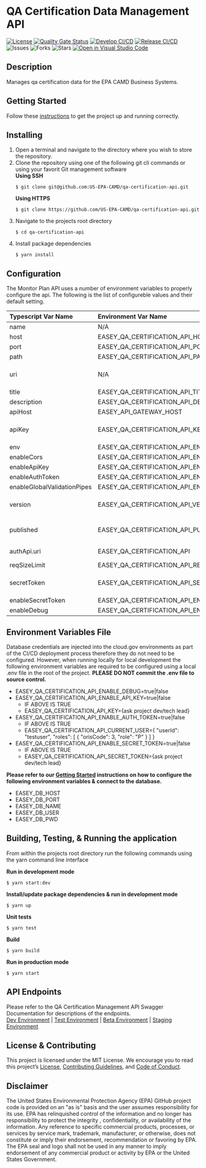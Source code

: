 # QA Certification Data Management API

[![License](https://img.shields.io/github/license/US-EPA-CAMD/easey-qa-certification-api)](https://github.com/US-EPA-CAMD/easey-qa-certification-api/blob/develop/LICENSE)
[![Quality Gate Status](https://sonarcloud.io/api/project_badges/measure?project=US-EPA-CAMD_easey-qa-certification-api&metric=alert_status)](https://sonarcloud.io/dashboard?id=US-EPA-CAMD_easey-qa-certification-api)
[![Develop CI/CD](https://github.com/US-EPA-CAMD/easey-qa-certification-api/workflows/Develop%20Branch%20Workflow/badge.svg)](https://github.com/US-EPA-CAMD/easey-qa-certification-api/actions)
[![Release CI/CD](https://github.com/US-EPA-CAMD/easey-qa-certification-api/workflows/Release%20Branch%20Workflow/badge.svg)](https://github.com/US-EPA-CAMD/easey-qa-certification-api/actions)
![Issues](https://img.shields.io/github/issues/US-EPA-CAMD/easey-qa-certification-api)
![Forks](https://img.shields.io/github/forks/US-EPA-CAMD/easey-qa-certification-api)
![Stars](https://img.shields.io/github/stars/US-EPA-CAMD/easey-qa-certification-api)
[![Open in Visual Studio Code](https://open.vscode.dev/badges/open-in-vscode.svg)](https://open.vscode.dev/US-EPA-CAMD/easey-qa-certification-api)

## Description
Manages qa certification data for the EPA CAMD Business Systems.

## Getting Started
Follow these [instructions](https://github.com/US-EPA-CAMD/devops/blob/master/GETTING-STARTED.md) to get the project up and running correctly.

## Installing
1. Open a terminal and navigate to the directory where you wish to store the repository.
2. Clone the repository using one of the following git cli commands or using your favorit Git management software<br>
    **Using SSH**
    ```
    $ git clone git@github.com:US-EPA-CAMD/qa-certification-api.git
    ```
    **Using HTTPS**
    ```
    $ git clone https://github.com/US-EPA-CAMD/qa-certification-api.git
    ```
3. Navigate to the projects root directory
    ```
    $ cd qa-certification-api
    ```
4. Install package dependencies
    ```
    $ yarn install
    ```

## Configuration
The Monitor Plan API uses a number of environment variables to properly configure the api. The following is the list of configureble values and their default setting.

| Typescript Var Name | Environment Var Name | Default Value | Comment |
| :------------------ | :------------------- | :------------ | :------ |
| name | N/A | qa-certification-api | Fixed value |
| host | EASEY_QA_CERTIFICATION_API_HOST | localhost | Configurable
| port | EASEY_QA_CERTIFICATION_API_PORT | 8070 | Configurable |
| path | EASEY_QA_CERTIFICATION_API_PATH | qa-certification-mgmt | Configurable |
| uri | N/A | N/A | Determined by host, port, & path |
| title | EASEY_QA_CERTIFICATION_API_TITLE | QA Certification Management | Configurable |
| description | EASEY_QA_CERTIFICATION_API_DESCRIPTION | ??? | Configurable |
| apiHost | EASEY_API_GATEWAY_HOST | api.epa.gov/easey/dev | Configurable |
| apiKey | EASEY_QA_CERTIFICATION_API_KEY | N/A | Dynamically set by CI/CD workflow |
| env | EASEY_QA_CERTIFICATION_API_ENV | local-dev | Configurable |
| enableCors | EASEY_QA_CERTIFICATION_API_ENABLE_CORS | true | Configurable |
| enableApiKey | EASEY_QA_CERTIFICATION_API_ENABLE_API_KEY | false | Configurable |
| enableAuthToken | EASEY_QA_CERTIFICATION_API_ENABLE_AUTH_TOKEN | false | Configurable |
| enableGlobalValidationPipes | EASEY_QA_CERTIFICATION_API_ENABLE_GLOBAL_VALIDATION_PIPE | true | Configurable |
| version | EASEY_QA_CERTIFICATION_API_VERSION | v0.0.0 | Dynamically set by CI/CD workflow |
| published | EASEY_QA_CERTIFICATION_API_PUBLISHED | local | Dynamically set by CI/CD workflow |
| authApi.uri | EASEY_QA_CERTIFICATION_API | https://api.epa.gov/easey/dev/auth-mgmt | Configurable |
| reqSizeLimit | EASEY_QA_CERTIFICATION_API_REQ_SIZE_LIMIT | 1mb | Configurable |
| secretToken | EASEY_QA_CERTIFICATION_API_SECRET_TOKEN | N/A | Dynamically set by CI/CD workflow |
| enableSecretToken | EASEY_QA_CERTIFICATION_API_ENABLE_SECRET_TOKEN | false | Configurable |
| enableDebug | EASEY_QA_CERTIFICATION_API_ENABLE_DEBUG | false | Configurable |

## Environment Variables File
Database credentials are injected into the cloud.gov environments as part of the CI/CD deployment process therefore they do not need to be configured. However, when running locally for local development the following environment variables are required to be configured using a local .env file in the root of the project. **PLEASE DO NOT commit the .env file to source control.**

- EASEY_QA_CERTIFICATION_API_ENABLE_DEBUG=true|false
- EASEY_QA_CERTIFICATION_API_ENABLE_API_KEY=true|false
  - IF ABOVE IS TRUE
  - EASEY_QA_CERTIFICATION_API_KEY={ask project dev/tech lead}
- EASEY_QA_CERTIFICATION_API_ENABLE_AUTH_TOKEN=true|false
  - IF ABOVE IS TRUE
  - EASEY_QA_CERTIFICATION_API_CURRENT_USER={ "userId": "testuser", "roles": [ { "orisCode": 3, "role": "P" } ] }
- EASEY_QA_CERTIFICATION_API_ENABLE_SECRET_TOKEN=true|false
  - IF ABOVE IS TRUE
  - EASEY_QA_CERTIFICATION_API_SECRET_TOKEN={ask project dev/tech lead}

**Please refer to our [Getting Started](https://github.com/US-EPA-CAMD/devops/blob/master/GETTING-STARTED.md) instructions on how to configure the following environment variables & connect to the database.**
- EASEY_DB_HOST
- EASEY_DB_PORT
- EASEY_DB_NAME
- EASEY_DB_USER
- EASEY_DB_PWD

## Building, Testing, & Running the application
From within the projects root directory run the following commands using the yarn command line interface

**Run in development mode**
```
$ yarn start:dev
```

**Install/update package dependencies & run in development mode**
```
$ yarn up
```

**Unit tests**
```
$ yarn test
```

**Build**
```
$ yarn build
```

**Run in production mode**
```
$ yarn start
```

## API Endpoints
Please refer to the QA Certification Management API Swagger Documentation for descriptions of the endpoints.<br>
[Dev Environment](https://api.epa.gov/easey/dev/qa-certification-mgmt/swagger/) | [Test Environment](https://api.epa.gov/easey/test/qa-certification-mgmt/swagger/) | [Beta Environment](https://api.epa.gov/easey/beta/qa-certification-mgmt/swagger/) | [Staging Environment](https://api.epa.gov/easey/staging/qa-certification-mgmt/swagger/)

## License & Contributing
This project is licensed under the MIT License. We encourage you to read this project’s [License](LICENSE), [Contributing Guidelines](CONTRIBUTING.md), and [Code of Conduct](CODE-OF-CONDUCT.md).

## Disclaimer
The United States Environmental Protection Agency (EPA) GitHub project code is provided on an "as is" basis and the user assumes responsibility for its use. EPA has relinquished control of the information and no longer has responsibility to protect the integrity , confidentiality, or availability of the information. Any reference to specific commercial products, processes, or services by service mark, trademark, manufacturer, or otherwise, does not constitute or imply their endorsement, recommendation or favoring by EPA. The EPA seal and logo shall not be used in any manner to imply endorsement of any commercial product or activity by EPA or the United States Government.
